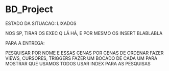 # BD_Project

ESTADO DA SITUACAO: LIXADOS

NOS SP, TIRAR OS EXEC Q LÁ HÁ, E POR MESMO OS INSERT BLABLABLA

PARA A ENTREGA:

PESQUISAR POR NOME E ESSAS CENAS
POR CENAS DE ORDENAR
FAZER VIEWS, CURSORES, TRIGGERS FAZER UM BOCADO DE CADA UM PARA MOSTRAR QUE USAMOS TODOS
USAR INDEX PARA AS PESQUISAS

